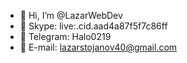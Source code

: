 - 👋 Hi, I’m @LazarWebDev
- 👀 Skype: live:.cid.aad4a87f5f7c86ff
- 👀 Telegram: Halo0219
- 👀 E-mail: lazarstojanov40@gmail.com

<!---
LazarWebDev/LazarWebDev is a ✨ special ✨ repository because its `README.md` (this file) appears on your GitHub profile.
You can click the Preview link to take a look at your changes.
--->
